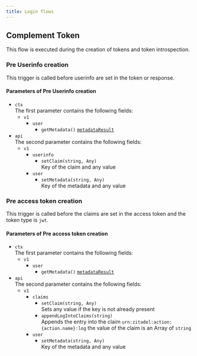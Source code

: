 ```yaml
---
title: Login flows
---
```


## Complement Token

This flow is executed during the creation of tokens and token introspection.

### Pre Userinfo creation

This trigger is called before userinfo are set in the token or response.

#### Parameters of Pre Userinfo creation

- `ctx`  
  The first parameter contains the following fields:
  - `v1`
    - `user`
      - `getMetadata()` [`metadataResult`](./objects#metadata-result)
- `api`  
  The second parameter contains the following fields:
  - `v1`
    - `userinfo`
      - `setClaim(string, Any)`  
        Key of the claim and any value
    - `user`
      - `setMetadata(string, Any)`  
        Key of the metadata and any value

### Pre access token creation

This trigger is called before the claims are set in the access token and the token type is `jwt`.

#### Parameters of Pre access token creation

- `ctx`  
  The first parameter contains the following fields:
  - `v1`
    - `user`
      - `getMetadata()` [`metadataResult`](./objects#metadata-result)
- `api`  
  The second parameter contains the following fields:
  - `v1`
    - `claims`
      - `setClaim(string, Any)`  
        Sets any value if the key is not already present
      - `appendLogIntoClaims(string)`  
        Appends the entry into the claim `urn:zitadel:action:{action.name}:log` the value of the claim is an Array of `string`
    - `user`
      - `setMetadata(string, Any)`  
        Key of the metadata and any value
